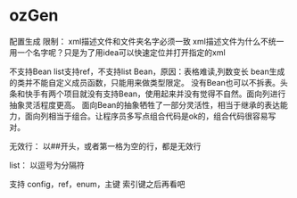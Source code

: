 # ozGen
配置生成
限制：
    xml描述文件和文件夹名字必须一致
    xml描述文件为什么不统一用一个名字呢？只是为了用idea可以快速定位并打开指定的xml

不支持Bean
    list支持ref，不支持list Bean，原因：表格难读,列数变长
    bean生成的类并不能自定义成员函数，只能用来做类型限定。
    没有Bean也可以不拆表。头条和快手有两个项目就没有支持Bean，使用起来并没有觉得不自然。面向列进行抽象灵活程度更高。
    面向Bean的抽象牺牲了一部分灵活性，相当于继承的表达能力，面向列相当于组合。让程序员多写点组合代码是ok的，组合代码很容易写对。

无效行：
    以##开头，或者第一格为空的行，都是无效行

list：
    以逗号为分隔符

支持 config，ref，enum，主键
索引键之后再看吧
